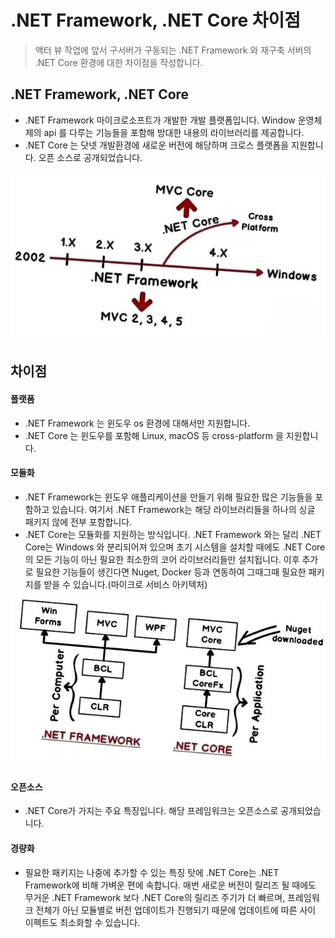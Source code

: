 # .NET Framework, .NET Core 차이점

> 액터 뷰 작업에 앞서 구서버가 구동되는 .NET Framework 와 재구축 서버의 .NET Core 환경에 대한 차이점을 작성합니다.

## .NET Framework, .NET Core
- .NET Framework 마이크로소프트가 개발한 개발 플랫폼입니다. Window 운영체제의 api 를 다루는 기능들을 포함해 방대한 내용의 라이브러리를 제공합니다.
- .NET Core 는 닷넷 개발환경에 새로운 버전에 해당하며 크로스 플랫폼을 지원합니다. 오픈 소스로 공개되었습니다.

![](https://github.com/wlsvy/TIL/blob/master/Document/C%23/Images/1577251915832.jpg)

## 차이점	

#### 플랫폼

- .NET Framework 는 윈도우 os 환경에 대해서만 지원합니다.
- .NET Core 는 윈도우를 포함해 Linux, macOS 등 cross-platform 을 지원합니다.

#### 모듈화

- .NET Framework는 윈도우 애플리케이션을 만들기 위해 필요한 많은 기능들을 포함하고 있습니다. 여기서 .NET Framework는 해당 라이브러리들을 하나의 싱글 패키지 않에 전부 포함합니다.
- .NET Core는 모듈화를 지원하는 방식입니다. .NET Framework 와는 달리 .NET Core는 Windows 와 분리되어져 있으며 초기 시스템을 설치할 때에도 .NET Core의 모든 기능이 아닌 필요한 최소한의 코어 라이브러리들만 설치됩니다. 이후 추가로 필요한 기능들이 생긴다면 Nuget, Docker 등과 연동하여 그때그때 필요한 패키지를 받을 수 있습니다.(마이크로 서비스 아키텍처)


![](https://github.com/wlsvy/TIL/blob/master/Document/C%23/Images/1577251916843.jpg)

#### 오픈소스
- .NET Core가 가지는 주요 특징입니다. 해당 프레임워크는 오픈소스로 공개되었습니다.
 

#### 경량화
- 필요한 패키지는 나중에 추가할 수 있는 특징 탓에 .NET Core는 .NET Framework에 비해 가벼운 편에 속합니다. 매번 새로운 버전이 릴리즈 될 때에도 무거운 .NET Framework 보다 .NET Core의 릴리즈 주기가 더 빠르며, 프레임워크 전체가 아닌 모듈별로 버전 업데이트가 진행되기 때문에 업데이트에 따른 사이 이펙트도 최소화할 수 있습니다.
